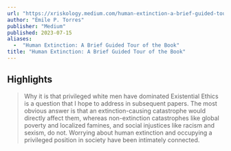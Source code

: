```yaml
---
url: "https://xriskology.medium.com/human-extinction-a-brief-guided-tour-of-the-book-5cfb6a5a726"
author: "Émile P. Torres"
publisher: "Medium"
published: 2023-07-15
aliases:
  -  "Human Extinction: A Brief Guided Tour of the Book"
title: "Human Extinction: A Brief Guided Tour of the Book"
---
```


## Highlights
> Why it is that privileged white men have dominated Existential Ethics is a question that I hope to address in subsequent papers. The most obvious answer is that an extinction-causing catastrophe would directly affect them, whereas non-extinction catastrophes like global poverty and localized famines, and social injustices like racism and sexism, do not. Worrying about human extinction and occupying a privileged position in society have been intimately connected.

